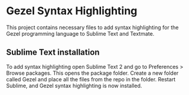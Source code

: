 Gezel Syntax Highlighting
=======================

This project contains necessary files to add syntax highlighting for the Gezel programming language to Sublime Text and Textmate.

Sublime Text installation
---------------------------

To add syntax highlighting open Sublime Text 2 and go to Preferences > Browse packages. This opens the package folder. Create a new folder called Gezel and place all the files from the repo in the folder. Restart Sublime, and Gezel syntax highlighting is now installed.
